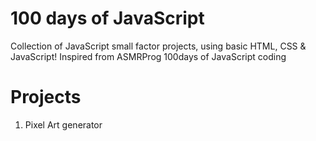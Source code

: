 # 100 days of JavaScript

Collection of JavaScript small factor projects, using basic HTML, CSS & JavaScript!
Inspired from ASMRProg 100days of JavaScript coding

# Projects

1. Pixel Art generator

